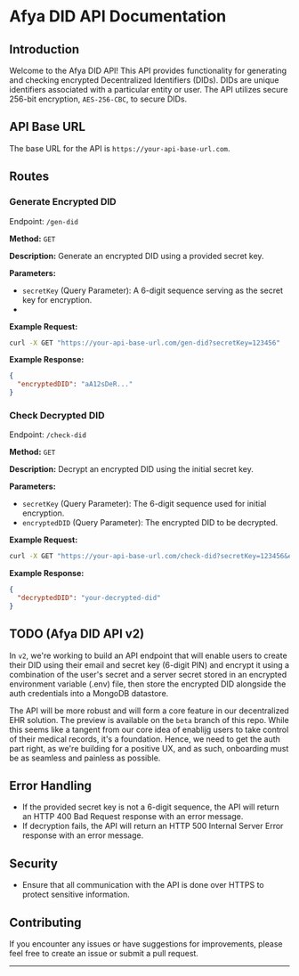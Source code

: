 # Afya DID API Documentation

## Introduction

Welcome to the Afya DID API! This API provides functionality for generating and checking encrypted Decentralized Identifiers (DIDs). DIDs are unique identifiers associated with a particular entity or user. The API utilizes secure 256-bit encryption, `AES-256-CBC`, to secure DIDs.

## API Base URL

The base URL for the API is `https://your-api-base-url.com`.

## Routes

### Generate Encrypted DID

Endpoint: `/gen-did`

**Method:** `GET`

**Description:** Generate an encrypted DID using a provided secret key.

**Parameters:**
- `secretKey` (Query Parameter): A 6-digit sequence serving as the secret key for encryption.
- 
**Example Request:**
```bash
curl -X GET "https://your-api-base-url.com/gen-did?secretKey=123456"
```

**Example Response:**
```json
{
  "encryptedDID": "aA12sDeR..."
}
```

### Check Decrypted DID

Endpoint: `/check-did`

**Method:** `GET`

**Description:** Decrypt an encrypted DID using the initial secret key.

**Parameters:**
- `secretKey` (Query Parameter): The 6-digit sequence used for initial encryption.
- `encryptedDID` (Query Parameter): The encrypted DID to be decrypted.

**Example Request:**
```bash
curl -X GET "https://your-api-base-url.com/check-did?secretKey=123456&encryptedDID=aA12sDeR..."
```

**Example Response:**
```json
{
  "decryptedDID": "your-decrypted-did"
}
```

## TODO (Afya DID API v2)

In `v2`, we're working to build an API endpoint that will enable users to create their DID using their email and secret key (6-digit PIN) and encrypt it using a combination of the user's secret and a server secret stored in an encrypted environment variable (.env) file, then store the encrypted DID alongside the auth credentials into a MongoDB datastore.

The API will be more robust and will form a core feature in our decentralized EHR solution. The preview is available on the `beta` branch of this repo. While this seems like a tangent from our core idea of enablijg users to take control of their medical records, it's a foundation. Hence, we need to get the auth part right, as we're building for a positive UX, and as such, onboarding must be as seamless and painless as possible. 

## Error Handling

- If the provided secret key is not a 6-digit sequence, the API will return an HTTP 400 Bad Request response with an error message.
- If decryption fails, the API will return an HTTP 500 Internal Server Error response with an error message.

## Security

- Ensure that all communication with the API is done over HTTPS to protect sensitive information.

## Contributing

If you encounter any issues or have suggestions for improvements, please feel free to create an issue or submit a pull request.

---
